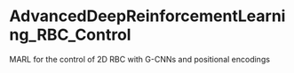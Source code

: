 # AdvancedDeepReinforcementLearning_RBC_Control
MARL for the control of 2D RBC with G-CNNs and positional encodings
